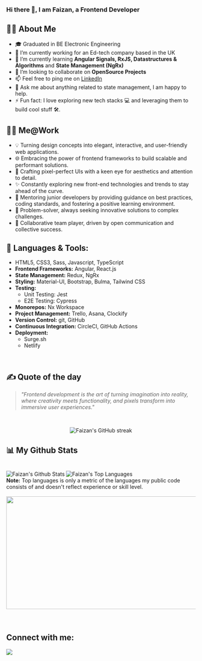 ### Hi there 👋, I am Faizan, a Frontend Developer

<!--
**faizanalibugti/faizanalibugti** is a ✨ _special_ ✨ repository because its `README.md` (this file) appears on your GitHub profile.

Here are some ideas to get you started:

- 🔭 I’m currently working on ...
- 🌱 I’m currently learning ...
- 👯 I’m looking to collaborate on ...
- 🤔 I’m looking for help with ...
- 💬 Ask me about ...
- 📫 How to reach me: ...
- 😄 Pronouns: ...
- ⚡ Fun fact: ...
-->

## 🙋‍♂️ About Me

- 🎓 Graduated in BE Electronic Engineering
- 🔭 I’m currently working for an Ed-tech company based in the UK
- 🌱 I’m currently learning **Angular Signals, RxJS, Datastructures & Algorithms** and **State Management (NgRx)**
- 🤝 I’m looking to collaborate on **OpenSource Projects**
- 📫 Feel free to ping me on [LinkedIn](https://www.linkedin.com/in/faizan-ali-bugti-241135181/)
- 💬 Ask me about anything related to state management, I am happy to help. 
- ⚡ Fun fact: I love exploring new tech stacks 💻 and leveraging them to build cool stuff 🛠️.

## 👨‍💻 Me@Work

- 💡 Turning design concepts into elegant, interactive, and user-friendly web applications.
- 🌐 Embracing the power of frontend frameworks to build scalable and performant solutions.
- 🎨 Crafting pixel-perfect UIs with a keen eye for aesthetics and attention to detail.
- ✨ Constantly exploring new front-end technologies and trends to stay ahead of the curve.
- 📖 Mentoring junior developers by providing guidance on best practices, coding standards, and fostering a positive learning environment.
- 🔧 Problem-solver, always seeking innovative solutions to complex challenges.
- 🤝 Collaborative team player, driven by open communication and collective success.

## 🔨 Languages & Tools:

- HTML5, CSS3, Sass, Javascript, TypeScript
- **Frontend Frameworks:** Angular, React.js
- **State Management:** Redux, NgRx 
- **Styling:** Material-UI, Bootstrap, Bulma, Tailwind CSS
- **Testing:**
    - Unit Testing: Jest
    - E2E Testing: Cypress
- **Monorepos:** Nx Workspace
- **Project Management:** Trello, Asana, Clockify
- **Version Control:** git, GitHub
- **Continuous Integration:** CircleCI, GitHub Actions
- **Deployment:** 
    - Surge.sh
    - Netlify
<br/>

## ✍️ Quote of the day

> <i>"Frontend development is the art of turning imagination into reality, where creativity meets functionality, and pixels transform into immersive user experiences."</i>

<br/>

<p align="center">
        <img title="🔥 Get streak stats for your profile at git.io/streak-stats" alt="Faizan's GitHub streak" src="https://github-readme-streak-stats.herokuapp.com/?user=faizanalibugti&theme=black-ice&hide_border=true&stroke=0000&background=060A0CD0"/>
</p>

## 📊 My Github Stats

  <br/>
    <a ><img alt="Faizan's Github Stats" src="https://github-readme-stats.vercel.app/api?username=faizanalibugti&show_icons=true&count_private=true&theme=react&hide_border=true&bg_color=0D1117" /></a>
  <a ><img alt="Faizan's Top Languages" src="https://github-readme-stats.vercel.app/api/top-langs/?username=faizanalibugti&langs_count=8&hide_progress=true&hide=python,svelte,jupyter%20notebook,c%2B%2B,shell,starlark,dockerfile,makefile,glsl&count_private=true&theme=react&hide_border=true&bg_color=0D1117&layout=compact" /></a>
  <br/>
  <b>Note:</b> Top languages is only a metric of the languages my public code consists of and doesn't reflect experience or skill level.


<br/>
<br/>

<div align="center">
  <img src="https://media.giphy.com/media/dWesBcTLavkZuG35MI/giphy.gif" width="600" height="300"/>
</div>

<br/>
<br/>

## Connect with me:
<p align="left">
  <a href = "https://www.linkedin.com/in/faizan-ali-bugti-241135181/" target="_blank"><img src="https://img.icons8.com/fluent/48/000000/linkedin.png"/></a>
</p>

